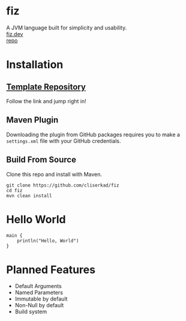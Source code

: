 # fiz

A JVM language built for simplicity and usability.  
[fiz.dev](https://fiz.dev)  
[repo](https://github.com/cliserkad/fiz)  

# Installation

## [Template Repository](https://github.com/cliserkad/fiz-base)

Follow the link and jump right in!

## Maven Plugin

Downloading the plugin from GitHub packages requires you to make a `settings.xml` file with your GitHub credentials.

## Build From Source

Clone this repo and install with Maven.

```shell script
git clone https://github.com/cliserkad/fiz
cd fiz
mvn clean install
```

# Hello World

```fiz
main {
	println("Hello, World")
}
```

# Planned Features

- Default Arguments
- Named Parameters
- Immutable by default
- Non-Null by default
- Build system
